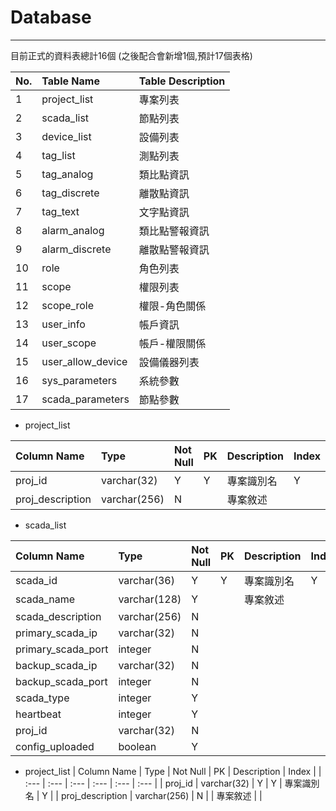 # Database

---

目前正式的資料表總計16個 \(之後配合會新增1個,預計17個表格\)

| No. | Table Name | Table Description |
| :--- | :--- | :--- |
| 1 | project\_list | 專案列表 |
| 2 | scada\_list | 節點列表 |
| 3 | device\_list | 設備列表 |
| 4 | tag\_list | 測點列表 |
| 5 | tag\_analog | 類比點資訊 |
| 6 | tag\_discrete | 離散點資訊 |
| 7 | tag\_text | 文字點資訊 |
| 8 | alarm\_analog | 類比點警報資訊 |
| 9 | alarm\_discrete | 離散點警報資訊 |
| 10 | role | 角色列表 |
| 11 | scope | 權限列表 |
| 12 | scope\_role | 權限-角色關係 |
| 13 | user\_info | 帳戶資訊 |
| 14 | user\_scope | 帳戶-權限關係 |
| 15 | user\_allow\_device | 設備儀器列表 |
| 16 | sys\_parameters | 系統參數 |
| 17 | scada\_parameters | 節點參數 |

* project\_list

| Column Name | Type | Not Null | PK | Description | Index |
| :--- | :--- | :--- | :--- | :--- | :--- |
| proj\_id | varchar\(32\) | Y | Y | 專案識別名 | Y |
| proj\_description | varchar\(256\) | N |  | 專案敘述 |  |

* scada\_list

| Column Name | Type | Not Null | PK | Description | Index |
| :--- | :--- | :--- | :--- | :--- | :--- |
| scada\_id | varchar\(36\) | Y | Y | 專案識別名 | Y |
| scada\_name | varchar\(128\) | Y |  | 專案敘述 |  |
| scada\_description | varchar\(256\) | N |  |  |  |
| primary\_scada\_ip | varchar\(32\) | N |  |  |  |
| primary\_scada\_port | integer | N |  |  |  |
| backup\_scada\_ip | varchar\(32\) | N |  |  |  |
| backup\_scada\_port | integer | N |  |  |  |
| scada\_type | integer | Y |  |  |  |
| heartbeat | integer | Y |  |  |  |
| proj\_id | varchar\(32\) | N |  |  |  |
| config\_uploaded | boolean | Y |  |  |  |

  


* project\_list
  | Column Name | Type | Not Null | PK | Description | Index |
  | :--- | :--- | :--- | :--- | :--- | :--- |
  | proj\_id | varchar\(32\) | Y | Y | 專案識別名 | Y |
  | proj\_description | varchar\(256\) | N |  | 專案敘述 |  |



